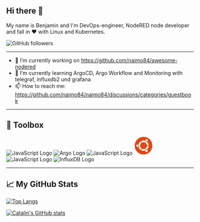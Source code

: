 ## Hi there 👋

My name is Benjamin and I'm DevOps-engineer, NodeRED node developer and fall in ❤️ with Linux and Kubernetes. 

![GitHub followers](https://img.shields.io/github/followers/naimo84?label=follow&style=social)

---

- 🔭 I’m currently working on https://github.com/naimo84/awesome-nodered
- 🌱 I’m currently learning ArgoCD, Argo Workflow and Monitoring with telegraf, influxdb2 und grafana
- 📫 How to reach me: https://github.com/naimo84/naimo84/discussions/categories/guestbook
<!-- - 👯 I’m looking to collaborate on ...
- 🤔 I’m looking for help with ... 
- 💬 Ask me about 
...-->

---

## 🧰 Toolbox

<img src="https://cdn.worldvectorlogo.com/logos/node-red-1.svg" alt="JavaScript Logo" width="50" height="50"/> <img src="https://cncf-branding.netlify.app/img/projects/argo/icon/color/argo-icon-color.svg" alt="Argo Logo" width="50" height="50"/> <img src="https://cdn.worldvectorlogo.com/logos/visual-studio-code-1.svg" alt="JavaScript Logo" width="50" height="50"/> <img src="https://raw.githubusercontent.com/devicons/devicon/master/icons/ubuntu/ubuntu-plain.svg" alt="JavaScript Logo" width="50" height="50"/>  <img src="https://cdn.worldvectorlogo.com/logos/kubernets.svg" alt="JavaScript Logo" width="50" height="50"/>   <img src="https://influxdata.github.io/branding/img/downloads/influxdata-logo--symbol--pool.svg" alt="InfluxDB Logo" width="50" height="50"/> 

---

## &#x1f4c8; My GitHub Stats

[![Top Langs](https://github-readme-stats.vercel.app/api/top-langs/?username=naimo84&hide=java,html,css&theme=radical)](https://github.com/anuraghazra/github-readme-stats)

[![Catalin's GitHub stats](https://github-readme-stats.vercel.app/api?username=naimo84&theme=radical)](https://github.com/anuraghazra/github-readme-stats)
